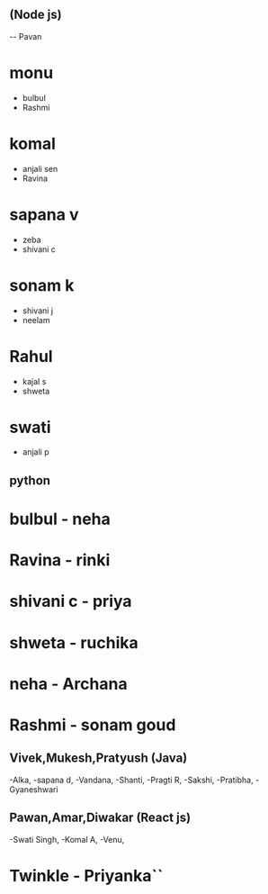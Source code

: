 
## (Node js)
-- Pavan
# monu
- bulbul
- Rashmi
# komal
- anjali sen
- Ravina
# sapana v
- zeba
- shivani c
# sonam k
- shivani j
- neelam
# Rahul 
- kajal s
- shweta
# swati
- anjali p

## python
# bulbul - neha
# Ravina - rinki
# shivani c - priya
# shweta - ruchika
# neha - Archana
# Rashmi - sonam goud

## Vivek,Mukesh,Pratyush (Java)
-Alka,
-sapana d,
-Vandana,
-Shanti,
-Pragti R,
-Sakshi,
-Pratibha,
-Gyaneshwari

## Pawan,Amar,Diwakar (React js)
-Swati Singh,
-Komal A,
-Venu,
# Twinkle - Priyanka``
